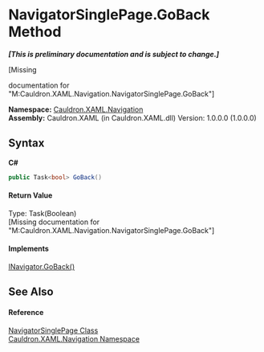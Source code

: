 # NavigatorSinglePage.GoBack Method 
 _**\[This is preliminary documentation and is subject to change.\]**_

\[Missing <summary> documentation for "M:Cauldron.XAML.Navigation.NavigatorSinglePage.GoBack"\]

**Namespace:**&nbsp;<a href="N_Cauldron_XAML_Navigation">Cauldron.XAML.Navigation</a><br />**Assembly:**&nbsp;Cauldron.XAML (in Cauldron.XAML.dll) Version: 1.0.0.0 (1.0.0.0)

## Syntax

**C#**<br />
``` C#
public Task<bool> GoBack()
```


#### Return Value
Type: Task(Boolean)<br />\[Missing <returns> documentation for "M:Cauldron.XAML.Navigation.NavigatorSinglePage.GoBack"\]

#### Implements
<a href="M_Cauldron_XAML_Navigation_INavigator_GoBack">INavigator.GoBack()</a><br />

## See Also


#### Reference
<a href="T_Cauldron_XAML_Navigation_NavigatorSinglePage">NavigatorSinglePage Class</a><br /><a href="N_Cauldron_XAML_Navigation">Cauldron.XAML.Navigation Namespace</a><br />